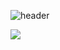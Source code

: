 ![header](https://capsule-render.vercel.app/api?type=cylinder&color=auto&height=300&section=header&text=Hello!%20안녕하세요!&fontSize=90)

   
<img src="https://img.shields.io/badge/hello-gray?style=for-the-badge&logo=githubpages&logoColor=#222222"> 
